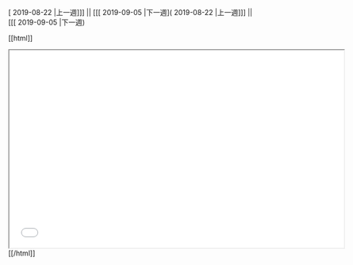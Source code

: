 [ 2019-08-22 |上一週]]] || [[[ 2019-09-05 |下一週]( 2019-08-22 |上一週]]] || [[[ 2019-09-05 |下一週)



[[html]]
<iframe src='<http://pad.hackingthursday.org>  ?showControls=true&showChat=true&showLineNumbers=true&useMonospaceFont=false' width=675 height=400></iframe>
[[/html]]